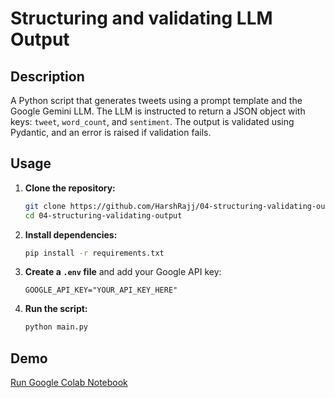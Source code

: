 # Structuring and validating LLM Output

## Description

A Python script that generates tweets using a prompt template and the Google Gemini LLM. The LLM is instructed to return a JSON object with keys: `tweet`, `word_count`, and `sentiment`. The output is validated using Pydantic, and an error is raised if validation fails.

## Usage

1.  **Clone the repository:**
    ```bash
    git clone https://github.com/HarshRajj/04-structuring-validating-output.git
    cd 04-structuring-validating-output
    ```

2.  **Install dependencies:**
    ```bash
    pip install -r requirements.txt
    ```

3.  **Create a `.env` file** and add your Google API key:
    ```
    GOOGLE_API_KEY="YOUR_API_KEY_HERE"
    ```

4.  **Run the script:**
    ```bash
    python main.py
    ```

## Demo 

[Run Google Colab Notebook](https://colab.research.google.com/drive/1N8XuYgMx-cQlfHGhoVgFh2vjpXYEBxfy?usp=sharing)

